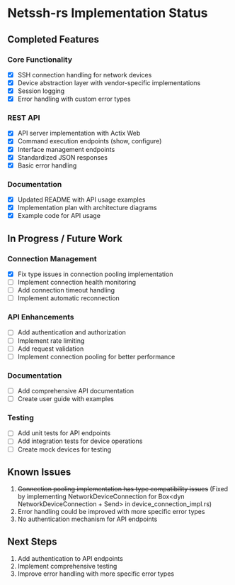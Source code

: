 # Netssh-rs Implementation Status

## Completed Features

### Core Functionality
- [x] SSH connection handling for network devices
- [x] Device abstraction layer with vendor-specific implementations
- [x] Session logging
- [x] Error handling with custom error types

### REST API
- [x] API server implementation with Actix Web
- [x] Command execution endpoints (show, configure)
- [x] Interface management endpoints
- [x] Standardized JSON responses
- [x] Basic error handling

### Documentation
- [x] Updated README with API usage examples
- [x] Implementation plan with architecture diagrams
- [x] Example code for API usage

## In Progress / Future Work

### Connection Management
- [x] Fix type issues in connection pooling implementation
- [ ] Implement connection health monitoring
- [ ] Add connection timeout handling
- [ ] Implement automatic reconnection

### API Enhancements
- [ ] Add authentication and authorization
- [ ] Implement rate limiting
- [ ] Add request validation
- [ ] Implement connection pooling for better performance

### Documentation
- [ ] Add comprehensive API documentation
- [ ] Create user guide with examples

### Testing
- [ ] Add unit tests for API endpoints
- [ ] Add integration tests for device operations
- [ ] Create mock devices for testing

## Known Issues
1. ~~Connection pooling implementation has type compatibility issues~~ (Fixed by implementing NetworkDeviceConnection for Box<dyn NetworkDeviceConnection + Send> in device_connection_impl.rs)
2. Error handling could be improved with more specific error types
3. No authentication mechanism for API endpoints

## Next Steps
1. Add authentication to API endpoints
2. Implement comprehensive testing
3. Improve error handling with more specific error types